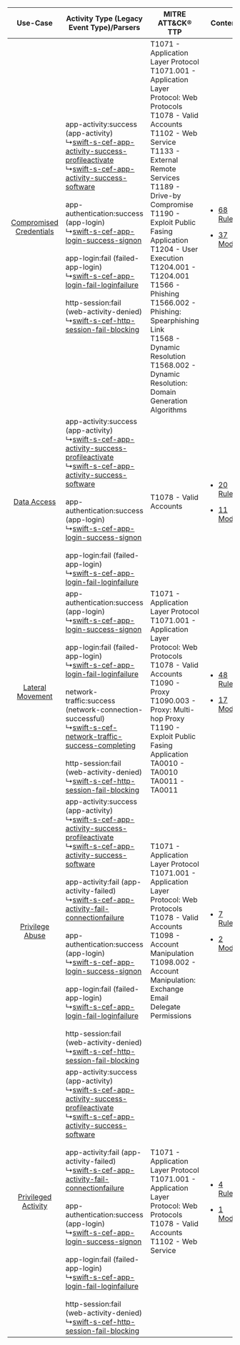 |    Use-Case    | Activity Type (Legacy Event Type)/Parsers    | MITRE ATT&CK® TTP    | Content    |
|:----:| ---- | ---- | ---- |
| [Compromised Credentials](../../../UseCases/uc_compromised_credentials.md) |  app-activity:success (app-activity)<br> ↳[swift-s-cef-app-activity-success-profileactivate](Ps/pC_swiftscefappactivitysuccessprofileactivate.md)<br> ↳[swift-s-cef-app-activity-success-software](Ps/pC_swiftscefappactivitysuccesssoftware.md)<br><br> app-authentication:success (app-login)<br> ↳[swift-s-cef-app-login-success-signon](Ps/pC_swiftscefapploginsuccesssignon.md)<br><br> app-login:fail (failed-app-login)<br> ↳[swift-s-cef-app-login-fail-loginfailure](Ps/pC_swiftscefapploginfailloginfailure.md)<br><br> http-session:fail (web-activity-denied)<br> ↳[swift-s-cef-http-session-fail-blocking](Ps/pC_swiftscefhttpsessionfailblocking.md)<br>    | T1071 - Application Layer Protocol<br>T1071.001 - Application Layer Protocol: Web Protocols<br>T1078 - Valid Accounts<br>T1102 - Web Service<br>T1133 - External Remote Services<br>T1189 - Drive-by Compromise<br>T1190 - Exploit Public Fasing Application<br>T1204 - User Execution<br>T1204.001 - T1204.001<br>T1566 - Phishing<br>T1566.002 - Phishing: Spearphishing Link<br>T1568 - Dynamic Resolution<br>T1568.002 - Dynamic Resolution: Domain Generation Algorithms<br> | [<ul><li>68 Rules</li></ul><ul><li>37 Models</li></ul>](RM/r_m_swift_swift_Compromised_Credentials.md) |
|    [Data Access](../../../UseCases/uc_data_access.md)    |  app-activity:success (app-activity)<br> ↳[swift-s-cef-app-activity-success-profileactivate](Ps/pC_swiftscefappactivitysuccessprofileactivate.md)<br> ↳[swift-s-cef-app-activity-success-software](Ps/pC_swiftscefappactivitysuccesssoftware.md)<br><br> app-authentication:success (app-login)<br> ↳[swift-s-cef-app-login-success-signon](Ps/pC_swiftscefapploginsuccesssignon.md)<br><br> app-login:fail (failed-app-login)<br> ↳[swift-s-cef-app-login-fail-loginfailure](Ps/pC_swiftscefapploginfailloginfailure.md)<br>    | T1078 - Valid Accounts<br>    | [<ul><li>20 Rules</li></ul><ul><li>11 Models</li></ul>](RM/r_m_swift_swift_Data_Access.md)    |
|        [Lateral Movement](../../../UseCases/uc_lateral_movement.md)        |  app-authentication:success (app-login)<br> ↳[swift-s-cef-app-login-success-signon](Ps/pC_swiftscefapploginsuccesssignon.md)<br><br> app-login:fail (failed-app-login)<br> ↳[swift-s-cef-app-login-fail-loginfailure](Ps/pC_swiftscefapploginfailloginfailure.md)<br><br> network-traffic:success (network-connection-successful)<br> ↳[swift-s-cef-network-traffic-success-completing](Ps/pC_swiftscefnetworktrafficsuccesscompleting.md)<br><br> http-session:fail (web-activity-denied)<br> ↳[swift-s-cef-http-session-fail-blocking](Ps/pC_swiftscefhttpsessionfailblocking.md)<br>    | T1071 - Application Layer Protocol<br>T1071.001 - Application Layer Protocol: Web Protocols<br>T1078 - Valid Accounts<br>T1090 - Proxy<br>T1090.003 - Proxy: Multi-hop Proxy<br>T1190 - Exploit Public Fasing Application<br>TA0010 - TA0010<br>TA0011 - TA0011<br>    | [<ul><li>48 Rules</li></ul><ul><li>17 Models</li></ul>](RM/r_m_swift_swift_Lateral_Movement.md)        |
|         [Privilege Abuse](../../../UseCases/uc_privilege_abuse.md)         |  app-activity:success (app-activity)<br> ↳[swift-s-cef-app-activity-success-profileactivate](Ps/pC_swiftscefappactivitysuccessprofileactivate.md)<br> ↳[swift-s-cef-app-activity-success-software](Ps/pC_swiftscefappactivitysuccesssoftware.md)<br><br> app-activity:fail (app-activity-failed)<br> ↳[swift-s-cef-app-activity-fail-connectionfailure](Ps/pC_swiftscefappactivityfailconnectionfailure.md)<br><br> app-authentication:success (app-login)<br> ↳[swift-s-cef-app-login-success-signon](Ps/pC_swiftscefapploginsuccesssignon.md)<br><br> app-login:fail (failed-app-login)<br> ↳[swift-s-cef-app-login-fail-loginfailure](Ps/pC_swiftscefapploginfailloginfailure.md)<br><br> http-session:fail (web-activity-denied)<br> ↳[swift-s-cef-http-session-fail-blocking](Ps/pC_swiftscefhttpsessionfailblocking.md)<br> | T1071 - Application Layer Protocol<br>T1071.001 - Application Layer Protocol: Web Protocols<br>T1078 - Valid Accounts<br>T1098 - Account Manipulation<br>T1098.002 - Account Manipulation: Exchange Email Delegate Permissions<br>    | [<ul><li>7 Rules</li></ul><ul><li>2 Models</li></ul>](RM/r_m_swift_swift_Privilege_Abuse.md)    |
|     [Privileged Activity](../../../UseCases/uc_privileged_activity.md)     |  app-activity:success (app-activity)<br> ↳[swift-s-cef-app-activity-success-profileactivate](Ps/pC_swiftscefappactivitysuccessprofileactivate.md)<br> ↳[swift-s-cef-app-activity-success-software](Ps/pC_swiftscefappactivitysuccesssoftware.md)<br><br> app-activity:fail (app-activity-failed)<br> ↳[swift-s-cef-app-activity-fail-connectionfailure](Ps/pC_swiftscefappactivityfailconnectionfailure.md)<br><br> app-authentication:success (app-login)<br> ↳[swift-s-cef-app-login-success-signon](Ps/pC_swiftscefapploginsuccesssignon.md)<br><br> app-login:fail (failed-app-login)<br> ↳[swift-s-cef-app-login-fail-loginfailure](Ps/pC_swiftscefapploginfailloginfailure.md)<br><br> http-session:fail (web-activity-denied)<br> ↳[swift-s-cef-http-session-fail-blocking](Ps/pC_swiftscefhttpsessionfailblocking.md)<br> | T1071 - Application Layer Protocol<br>T1071.001 - Application Layer Protocol: Web Protocols<br>T1078 - Valid Accounts<br>T1102 - Web Service<br>    | [<ul><li>4 Rules</li></ul><ul><li>1 Models</li></ul>](RM/r_m_swift_swift_Privileged_Activity.md)       |